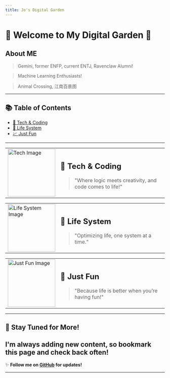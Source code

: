 ```yaml
---
title: Jo's Digital Garden
---
```

# 🌟 Welcome to My Digital Garden 🌟


## About ME
   > Gemini, former ENFP, current ENTJ, Ravenclaw Alumni!

  > Machine Learning Enthusiasts!

  > Animal Crossing, 江南百景图

---

## 📚 Table of Contents

- [🔧 Tech & Coding](#tech--coding)
- [🎨 Life System](#design--creativity)
- [📈 Just Fun](#data--analytics)


---

<!-- Tech & Coding Section with Image -->
<table>
<tr>
  <td>
    <img src="https://example.com/tech_image.png" alt="Tech Image" width="150">
  </td>
  <td>
    <h2>📐 Tech & Coding</h2>
    <blockquote>"Where logic meets creativity, and code comes to life!"</blockquote>
  </td>
</tr>
</table>

<!-- Life System Section with Image -->
<table>
<tr>
  <td>
    <img src="https://example.com/life_system.png" alt="Life System Image" width="150">
  </td>
  <td>
    <h2>🌱 Life System</h2>
    <blockquote>"Optimizing life, one system at a time."</blockquote>
  </td>
</tr>
</table>

<!-- Just Fun Section with Image -->
<table>
<tr>
  <td>
    <img src="https://example.com/just_fun.png" alt="Just Fun Image" width="150">
  </td>
  <td>
    <h2>🎉 Just Fun</h2>
    <blockquote>"Because life is better when you’re having fun!"</blockquote>
  </td>
</tr>
</table>

---


## 🎯 Stay Tuned for More!


I'm always adding new content, so bookmark this page and check back often!
---
✨ **Follow me on [GitHub](https://github.com/jovialchen) for updates!**

---
